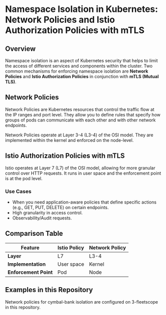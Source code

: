 # Namespace Isolation in Kubernetes: Network Policies and Istio Authorization Policies with mTLS

## Overview

Namespace isolation is an aspect of Kubernetes security that helps to limit the access of different services and components within the cluster. Two common mechanisms for enforcing namespace isolation are **Network Policies** and **Istio Authorization Policies** in conjunction with **mTLS (Mutual TLS)**.

## Network Policies

Network Policies are Kubernetes resources that control the traffic flow at the IP ranges and port level. They allow you to define rules that specify how groups of pods can communicate with each other and with other network endpoints.

Network Policies operate at Layer 3-4 (L3-4) of the OSI model. They are implemented within the kernel and enforced on the node-level.

## Istio Authorization Policies with mTLS

Istio operates at Layer 7 (L7) of the OSI model, allowing for more granular control over HTTP requests. It runs in user space and the enforcement point is at the pod level.

### Use Cases

- When you need application-aware policies that define specific actions (e.g., GET, PUT, DELETE) on certain endpoints.
- High granularity in access control.
- Observability/Audit requests.

## Comparison Table

| Feature            | Istio Policy               | Network Policy            |
|--------------------|----------------------------|----------------------------|
| **Layer**          | L7            | L3-4          |
| **Implementation** | User space                 | Kernel                     |
| **Enforcement Point** | Pod                     | Node                       |

## Examples in this Repository

Network policies for cymbal-bank isolation are configured on 3-fleetscope in this repository.
